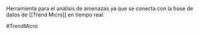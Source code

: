Herramienta para el análisis de amenazas ya que se conecta con la base de datos de [[Trend Micro]] en tiempo real.

#TrendMicro
